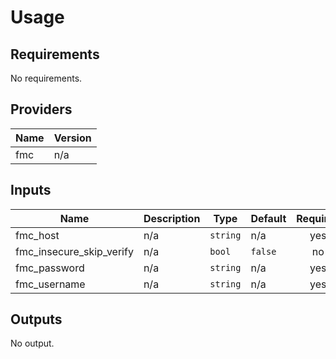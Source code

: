 # Usage
<!--- BEGIN_TF_DOCS --->
## Requirements

No requirements.

## Providers

| Name | Version |
|------|---------|
| fmc | n/a |

## Inputs

| Name | Description | Type | Default | Required |
|------|-------------|------|---------|:--------:|
| fmc\_host | n/a | `string` | n/a | yes |
| fmc\_insecure\_skip\_verify | n/a | `bool` | `false` | no |
| fmc\_password | n/a | `string` | n/a | yes |
| fmc\_username | n/a | `string` | n/a | yes |

## Outputs

No output.

<!--- END_TF_DOCS --->
